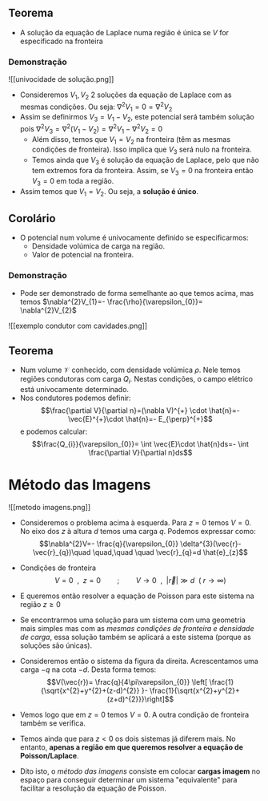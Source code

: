 ## Teorema
- A solução da equação de Laplace numa região é única se $V$ for especificado na fronteira

### Demonstração
![[univocidade de solução.png]]
- Consideremos $V_{1},V_{2}$ 2 soluções da equação de Laplace com as mesmas condições. Ou seja: $\nabla^{2}V_{1}=0=\nabla^{2}V_{2}$
- Assim se definirmos $V_{3}=V_{1}-V_{2}$, este potencial será também solução pois $\nabla^{2}V_{3}=\nabla^{2}(V_{1}-V_{2})=\nabla^{2}V_{1}- \nabla^{2}V_{2}=0$
    - Além disso, temos que $V_{1}=V_{2}$ na fronteira (têm as mesmas condições de fronteira). Isso implica que $V_{3}$ será nulo na fronteira.
    - Temos ainda que $V_{3}$ é solução da equação de Laplace, pelo que não tem extremos fora da fronteira. Assim, se $V_{3}=0$ na fronteira então $V_{3}=0$ em toda a região.
- Assim temos que $V_{1}=V_{2}$. Ou seja, a **solução é único**.

## Corolário
- O potencial num volume é univocamente definido se especificarmos:
    - Densidade volúmica de carga na região.
    - Valor de potencial na fronteira.

### Demonstração
- Pode ser demonstrado de forma semelhante ao que temos acima, mas temos $\nabla^{2}V_{1}=- \frac{\rho}{\varepsilon_{0}}= \nabla^{2}V_{2}$

![[exemplo condutor com cavidades.png]]
## Teorema
- Num volume $\mathcal{V}$ conhecido, com densidade volúmica $\rho$. Nele temos regiões condutoras com carga $Q_{i}$. Nestas condições, o campo elétrico está univocamente determinado.
- Nos condutores podemos definir:
$$\frac{\partial V}{\partial n}=(\nabla V)^{+} \cdot \hat{n}=- \vec{E}^{+}\cdot \hat{n}=- E_{\perp}^{+}$$
e podemos calcular:
$$\frac{Q_{i}}{\varepsilon_{0}}= \int \vec{E}\cdot \hat{n}ds=- \int \frac{\partial V}{\partial n}ds$$

# Método das Imagens
![[metodo imagens.png]]
- Consideremos o problema acima à esquerda. Para $z=0$ temos $V=0$. No eixo dos $z$ à altura $d$ temos uma carga $q$. Podemos expressar como:
$$\nabla^{2}V=- \frac{q}{\varepsilon_{0}} \delta^{3}(\vec{r}-\vec{r}_{q})\quad \quad,\quad \quad \vec{r}_{q}=d \hat{e}_{z}$$
- Condições de fronteira
$$V=0~~,~~ z=0 \quad \quad;\quad \quad V\to0~~,~~ |\vec{r}|\gg d~~(~r\to\infty )$$
- E queremos então resolver a equação de Poisson para este sistema na região $z\ge0$ 
- Se encontrarmos uma solução para um sistema com uma geometria mais simples mas com as *mesmas condições de fronteira e densidade de carga*, essa solução também se aplicará a este sistema (porque as soluções são únicas).

- Consideremos então o sistema da figura da direita. Acrescentamos uma carga $-q$ na cota $-d$. Desta forma temos:
$$V(\vec{r})= \frac{q}{4\pi\varepsilon_{0}} \left[ \frac{1}{\sqrt{x^{2}+y^{2}+(z-d)^{2}} }- \frac{1}{\sqrt{x^{2}+y^{2}+(z+d)^{2}}}\right]$$
- Vemos logo que em $z=0$ temos $V=0$. A outra condição de fronteira também se verifica.
- Temos ainda que para $z<0$ os dois sistemas já diferem mais. No entanto, **apenas a região em que queremos resolver a equação de Poisson/Laplace**.
- Dito isto, o *método das imagens* consiste em colocar **cargas imagem** no espaço para conseguir determinar um sistema "equivalente" para facilitar a resolução da equação de Poisson.

